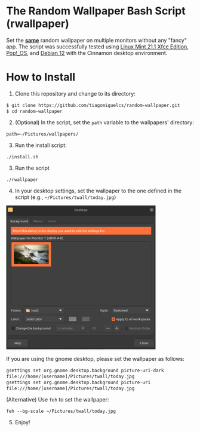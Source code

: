 # The Random Wallpaper Bash Script (rwallpaper)
Set the <ins><b>same</b></ins> random wallpaper on multiple monitors without any "fancy" app. The script was successfully tested using [Linux Mint 21.1 Xfce Edition](https://linuxmint.com/rel_vera_xfce_whatsnew.php), [Pop!_OS](https://pop.system76.com/), and [Debian 12](https://www.debian.org/index.pt.html) with the Cinnamon desktop environment.

# How to Install
1. Clone this repository and change to its directory:
```
$ git clone https://github.com/tiagomiguelcs/random-wallpaper.git
$ cd random-wallpaper
```
2. (Optional) In the script, set the ``path`` variable to the wallpapers' directory:
```
path=~/Pictures/wallpapers/ 
```
3. Run the install script:
```
./install.sh
```
3. Run the script
```
./rwallpaper
```
4. In your desktop settings, set the wallpaper to the one defined in the script (e.g., ``~/Pictures/twall/today.jpg``)

<img src="screenshots/desktop-settings.png" width="400px" height="385px" alt="desktop-settings"/>

If you are using the gnome desktop, please set the wallpaper as follows:
```
gsettings set org.gnome.desktop.background picture-uri-dark file:///home/[username]/Pictures/twall/today.jpg
gsettings set org.gnome.desktop.background picture-uri file:///home/[username]/Pictures/twall/today.jpg
```
(Alternative) Use `feh` to set the wallpaper: 
```
feh --bg-scale ~/Pictures/twall/today.jpg
```
5. Enjoy!
